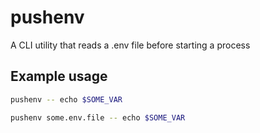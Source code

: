 # pushenv
A CLI utility that reads a .env file before starting a process

## Example usage
```bash
pushenv -- echo $SOME_VAR
```

```bash
pushenv some.env.file -- echo $SOME_VAR
```
